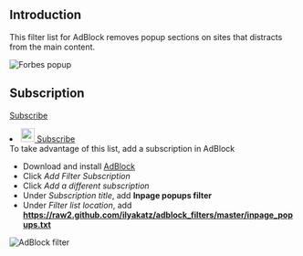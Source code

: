 ## Introduction

This filter list for AdBlock removes popup sections on sites that distracts from the main content.

![Forbes popup](https://api.monosnap.com/image/download?id=Aa6Tu1yZU07BNuNEb4V9BWQjc0pn4M)

## Subscription
[Subscribe](abp:subscribe?location=http%3A%2F%2Fraw2.github.com%2Filyakatz%2Fadblock_filters%2Fmaster%2Finpage_popups.txt&amp;title=Inpage%20popups%20filter)

<li><a href="abp:subscribe?location=http%3A%2F%2Ftimecatcher.github.io%2Ftimecatcher.txt&amp;title=Time%20Catcher" class="btn btn-default btn-lg"><img src="img/abp-128.png" height="24" width="24"><span class="network-name"> Subscribe</span></a> </li>
To take advantage of this list, add a subscription in AdBlock

* Download and install [AdBlock](https://adblockplus.org)
* Click _Add Filter Subscription_
* Click _Add a different subscription_
* Under _Subscription title_, add **Inpage popups filter**
* Under _Filter list location_, add **https://raw2.github.com/ilyakatz/adblock_filters/master/inpage_popups.txt**


![AdBlock filter](https://api.monosnap.com/image/download?id=QARaHsApdaKkiLKjBMRCuuEaGONMen)

<script>
  (function(i,s,o,g,r,a,m){i['GoogleAnalyticsObject']=r;i[r]=i[r]||function(){
  (i[r].q=i[r].q||[]).push(arguments)},i[r].l=1*new Date();a=s.createElement(o),
  m=s.getElementsByTagName(o)[0];a.async=1;a.src=g;m.parentNode.insertBefore(a,m)
  })(window,document,'script','//www.google-analytics.com/analytics.js','ga');

  ga('create', 'UA-48566514-1', 'ilyakatz.github.io');
  ga('send', 'pageview');

</script>
